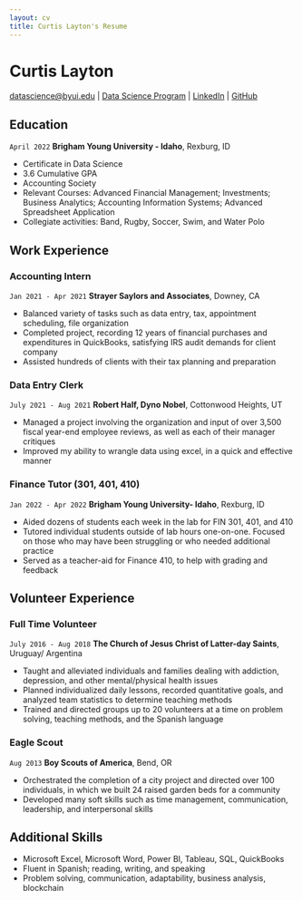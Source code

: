 ```yaml
---
layout: cv
title: Curtis Layton's Resume
---
```

# Curtis Layton

<div id="webaddress">
<a href="datascience@byui.edu">datascience@byui.edu</a>
| <a href="https://byuidatascience.github.io/development.html">Data Science Program</a>
| <a href="https://www.linkedin.com/groups/13537407/">LinkedIn</a>
| <a href="https://github.com/byuids-resumes">GitHub</a>
</div>

<!-- https://www.monique.tech/the-art-of-markdown -->

## Education

`April 2022`
__Brigham Young University - Idaho__, Rexburg, ID

- Certificate in Data Science
- 3.6 Cumulative GPA
- Accounting Society
- Relevant Courses: Advanced Financial Management; Investments; Business Analytics; Accounting Information Systems; Advanced Spreadsheet Application
- Collegiate activities: Band, Rugby, Soccer, Swim, and Water Polo


## Work Experience

### Accounting Intern

`Jan 2021 - Apr 2021`
__Strayer Saylors and Associates__, Downey, CA

- Balanced variety of tasks such as data entry, tax, appointment scheduling, file organization
- Completed project, recording 12 years of financial purchases and expenditures in QuickBooks, satisfying IRS audit demands for client company
- Assisted hundreds of clients with their tax planning and preparation


### Data Entry Clerk

`July 2021 - Aug 2021`
__Robert Half, Dyno Nobel__, Cottonwood Heights, UT

- Managed a project involving the organization and input of over 3,500 fiscal year-end employee reviews, as well as each of their manager critiques
- Improved my ability to wrangle data using excel, in a quick and effective manner


### Finance Tutor (301, 401, 410)
`Jan 2022 - Apr 2022`
__Brigham Young University- Idaho__, Rexburg, ID

- Aided dozens of students each week in the lab for FIN 301, 401, and 410
- Tutored individual students outside of lab hours one-on-one. Focused on those who may have been struggling or who needed additional practice
- Served as a teacher-aid for Finance 410, to help with grading and feedback


## Volunteer Experience

### Full Time Volunteer

`July 2016 - Aug 2018`
__The Church of Jesus Christ of Latter-day Saints__, Uruguay/ Argentina

- Taught and alleviated individuals and families dealing with addiction, depression, and other mental/physical health issues
- Planned individualized daily lessons, recorded quantitative goals, and analyzed team statistics to determine teaching methods
- Trained and directed groups up to 20 volunteers at a time on problem solving, teaching methods, and the Spanish language

### Eagle Scout

`Aug 2013`
__Boy Scouts of America__, Bend, OR

- Orchestrated the completion of a city project and directed over 100 individuals, in which we built 24 raised garden beds for a community 
- Developed many soft skills such as time management, communication, leadership, and interpersonal skills

## Additional Skills

- Microsoft Excel, Microsoft Word, Power BI, Tableau, SQL, QuickBooks
- Fluent in Spanish; reading, writing, and speaking
- Problem solving, communication, adaptability, business analysis, blockchain


<!-- ### Footer

Last updated: May 2013 -->


